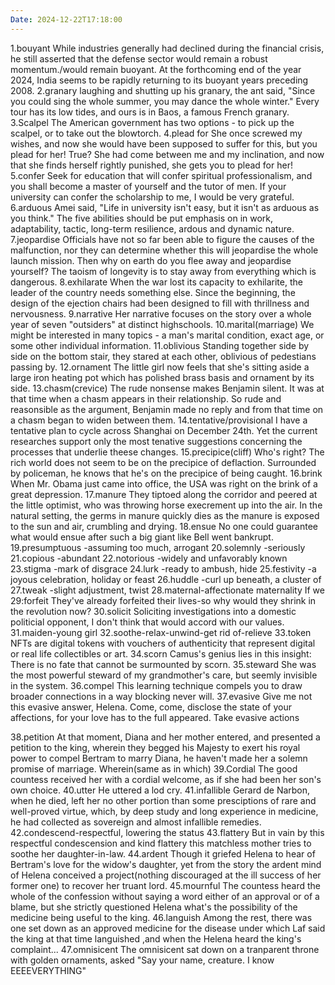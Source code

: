 ```yaml
---
Date: 2024-12-22T17:18:00
---
```

1.bouyant
While industries generally had declined during the financial crisis, he still asserted that the defense sector would remain a robust momentum./would remain buoyant.
At the forthcoming end of the year 2024, India seems to be rapidly returning to its buoyant years preceding 2008.
2.granary
laughing and shutting up his granary, the ant said, "Since you could sing the whole summer, you may dance the whole winter."
Every tour has its low tides, and ours is in Baos, a famous French granary.
3.Scalpel
The American government has two options - to pick up the scalpel, or to take out the blowtorch.
4.plead for
She once screwed my wishes, and now she would have been supposed to suffer for this, but you plead for her! True?
She had come between me and my inclination, and now that she finds herself rightly punished, she gets you to plead for her!
5.confer
Seek for education that will confer spiritual professionalism, and you shall become a master of yourself and the tutor of men.
If your university can confer the scholarship to me, I would be very grateful.
6.arduous
Amei said, "Life in university isn't easy, but it isn't as arduous as you think."
The five abilities should be put emphasis on in work, adaptability, tactic, long-term resilience, ardous and dynamic nature.
7.jeopardise
Officials have not so far been able to figure the causes of the malfunction, nor they can determine whether this will jeopardise the whole launch mission.
Then why on earth do you flee away and jeopardise yourself? The taoism of longevity is to stay away from everything which is dangerous.
8.exhilarate
When the war lost its capacity to exhilarite, the leader of the country needs something else.
Since the beginning, the design of the ejection chairs had been designed to fill with thrillness and nervousness.
9.narrative
Her narrative focuses on the story over a whole year of seven "outsiders" at distinct highschools.
10.marital(marriage)
We might be interested in many topics - a man's marital condition, exact age, or some other individual information.
11.oblivious
Standing together side by side on the bottom stair, they stared at each other, oblivious of pedestians passing by.
12.ornament
The little girl now feels that she's sitting aside a large iron heating pot which has polished brass basis and ornament by its side.
13.chasm(crevice)
The rude nonsense makes Benjamin silent. It was at that time when a chasm appears in their relationship.
So rude and reasonsible as the argument, Benjamin made no reply and from that time on a chasm began to widen between them.
14.tentative/provisional
I have a tentative plan to cycle across Shanghai on December 24th.
Yet the current researches support only the most tenative suggestions concerning the processes that underlie theese changes.
15.precipice(cliff)
Who's right? The rich world does not seem to be on the precipice of deflaction.
Surrounded by policeman, he knows that he's on the precipice of being caught.
16.brink
When Mr. Obama just came into office, the USA was right on the brink of a great depression.
17.manure
They tiptoed along the corridor and peered at the little optimist, who was throwing horse execrement up into the air.
In the natural setting, the germs in manure quickly dies as the manure is exposed to the sun and air, crumbling and drying.
18.ensue
No one could guarantee what would ensue after such a big giant like Bell went bankrupt.
19.presumptuous -assuming too much, arrogant
20.solemnly -seriously
21.copious -abundant
22.notorious -widely and unfavorably known
23.stigma -mark of disgrace
24.lurk -ready to ambush, hide
25.festivity -a joyous celebration, holiday or feast
26.huddle -curl up beneath, a cluster of 
27.tweak -slight adjustment, twist
28.maternal-affectionate
maternality
If we 
29:forfeit
They've already forfeited their lives-so why would they shrink in the revolution now?
30.solicit
Soliciting investigations into a domestic politicial opponent, I don't think that would accord with our values.
31.maiden-young girl
32.soothe-relax-unwind-get rid of-relieve
33.token
NFTs are digital tokens with vouchers of authenticity that represent digital or real life collectibles or art.
34.scorn
Camus's genius lies in this insight: There is no fate that cannot be surmounted by scorn.
35.steward
She was the most powerful steward of my grandmother's care, but seemly invisible in the system.
36.compel
This learning technique compels you to draw broader connections in a way blocking never will.
37.evasive
Give me not this evasive answer, Helena. Come, come, disclose the state of your affections, for your love has to the full appeared.
Take evasive actions

38.petition
At that moment, Diana and her mother entered, and presented a petition to the king, wherein they begged his Majesty to exert his royal power to compel Bertram to marry Diana, he haven't made her a solemn promise of marriage.
Wherein(same as in which)
39.Cordial
The good countess received her with a cordial welcome, as if she had been her son's own choice.
40.utter
He uttered a lod cry.
41.infallible
Gerard de Narbon, when he died, left her no other portion than some presciptions of rare and well-proved virtue, which, by deep study and long experience in medicine, he had collected as sovereign and almost infallible remedies.
42.condescend-respectful, lowering the status
43.flattery
But in vain by this respectful condescension and kind flattery this matchless mother tries to soothe her daughter-in-law.
44.ardent
Though it griefed Helena to hear of Bertram's love for the widow's daughter, yet from the story the ardent mind of Helena conceived a project(nothing discouraged at the ill success of her former one) to recover her truant lord.
45.mournful
The countess heard the whole of the confession without saying a word either of an approval or of a blame, but she strictly questioned Helena what's the possibility of the medicine being useful to the king.
46.languish
Among the rest, there was one set down as an approved medicine for the disease under which Laf  said the king at that time languished ,and when the Helena heard the king's complaint...
47.omnisicent
The omnisicent sat down on a tranparent throne with golden ornaments, asked "Say your name, creature. I know EEEEVERYTHING"


